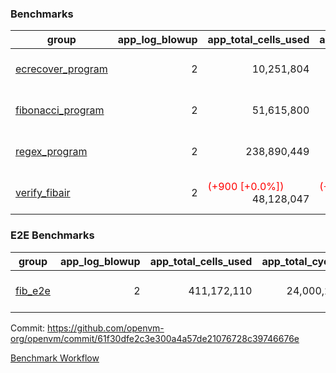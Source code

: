 ### Benchmarks
| group | app_log_blowup | app_total_cells_used | app_total_cycles | app_total_proof_time_ms | leaf_log_blowup | leaf_total_cells_used | leaf_total_cycles | leaf_total_proof_time_ms | max_segment_length | instance | alloc |
|---|---|---|---|---|---|---|---|---|---|---|---|
| [ ecrecover_program ](https://github.com/openvm-org/openvm/blob/benchmark-results/benchmarks-pr/1100/individual/ecrecover-61f30dfe2c3e300a4a57de21076728c39746676e.md) | <div style='text-align: right'> 2 </div>  | <div style='text-align: right'> 10,251,804 </div>  | <div style='text-align: right'> 195,066 </div>  | <span style='color: red'>(+166.0 [+8.3%])</span><div style='text-align: right'> 2,155.0 </div>  | <div style='text-align: right'> - </div>  | <div style='text-align: right'> - </div>  | <div style='text-align: right'> - </div>  | <div style='text-align: right'> - </div>  | 1048476 | 64cpu-linux-arm64 | mimalloc |
| [ fibonacci_program ](https://github.com/openvm-org/openvm/blob/benchmark-results/benchmarks-pr/1100/individual/fibonacci-61f30dfe2c3e300a4a57de21076728c39746676e.md) | <div style='text-align: right'> 2 </div>  | <div style='text-align: right'> 51,615,800 </div>  | <div style='text-align: right'> 3,000,274 </div>  | <span style='color: red'>(+3,714.0 [+67.2%])</span><div style='text-align: right'> 9,240.0 </div>  | <div style='text-align: right'> 2 </div>  | <span style='color: red'>(+5,400 [+0.0%])</span><div style='text-align: right'> 144,224,923 </div>  | <span style='color: red'>(+1,024 [+0.0%])</span><div style='text-align: right'> 7,038,598 </div>  | <span style='color: red'>(+11,341.0 [+78.6%])</span><div style='text-align: right'> 25,763.0 </div>  | 1048476 | 64cpu-linux-arm64 | mimalloc |
| [ regex_program ](https://github.com/openvm-org/openvm/blob/benchmark-results/benchmarks-pr/1100/individual/regex-61f30dfe2c3e300a4a57de21076728c39746676e.md) | <div style='text-align: right'> 2 </div>  | <div style='text-align: right'> 238,890,449 </div>  | <div style='text-align: right'> 8,381,808 </div>  | <span style='color: red'>(+13,269.0 [+76.7%])</span><div style='text-align: right'> 30,562.0 </div>  | <div style='text-align: right'> 2 </div>  | <span style='color: red'>(+13,570 [+0.0%])</span><div style='text-align: right'> 315,440,417 </div>  | <span style='color: red'>(+2,616 [+0.0%])</span><div style='text-align: right'> 14,642,786 </div>  | <span style='color: red'>(+10,910.0 [+36.5%])</span><div style='text-align: right'> 40,793.0 </div>  | 1048476 | 64cpu-linux-arm64 | mimalloc |
| [ verify_fibair ](https://github.com/openvm-org/openvm/blob/benchmark-results/benchmarks-pr/1100/individual/verify_fibair-61f30dfe2c3e300a4a57de21076728c39746676e.md) | <div style='text-align: right'> 2 </div>  | <span style='color: red'>(+900 [+0.0%])</span><div style='text-align: right'> 48,128,047 </div>  | <span style='color: red'>(+96 [+0.0%])</span><div style='text-align: right'> 397,260 </div>  | <span style='color: red'>(+593.0 [+18.7%])</span><div style='text-align: right'> 3,760.0 </div>  | <div style='text-align: right'> - </div>  | <div style='text-align: right'> - </div>  | <div style='text-align: right'> - </div>  | <div style='text-align: right'> - </div>  | 1048476 | 64cpu-linux-arm64 | mimalloc |

### E2E Benchmarks
| group | app_log_blowup | app_total_cells_used | app_total_cycles | app_total_proof_time_ms | leaf_log_blowup | leaf_total_cells_used | leaf_total_cycles | leaf_total_proof_time_ms | root_log_blowup | root_total_cells_used | root_total_cycles | root_total_proof_time_ms | internal_log_blowup | internal_total_cells_used | internal_total_cycles | internal_total_proof_time_ms | max_segment_length | instance | alloc |
|---|---|---|---|---|---|---|---|---|---|---|---|---|---|---|---|---|---|---|---|
| [ fib_e2e ](https://github.com/openvm-org/openvm/blob/benchmark-results/benchmarks-pr/1100/individual/fib_e2e-61f30dfe2c3e300a4a57de21076728c39746676e.md) | <div style='text-align: right'> 2 </div>  | <div style='text-align: right'> 411,172,110 </div>  | <div style='text-align: right'> 24,000,274 </div>  | <div style='text-align: right'> 66,045.0 </div>  | <div style='text-align: right'> 2 </div>  | <div style='text-align: right'> 144,241,627 </div>  | <div style='text-align: right'> 7,273,764 </div>  | <div style='text-align: right'> 85,924.0 </div>  | <div style='text-align: right'> 2 </div>  | <div style='text-align: right'> 871,373,512 </div>  | <div style='text-align: right'> 42,611,130 </div>  | <div style='text-align: right'> 116,215.0 </div>  | <div style='text-align: right'> 2 </div>  | <div style='text-align: right'> 853,340,759 </div>  | <div style='text-align: right'> 43,354,914 </div>  | <div style='text-align: right'> 145,808.0 </div>  | 1048476 | 64cpu-linux-arm64 | mimalloc |


Commit: https://github.com/openvm-org/openvm/commit/61f30dfe2c3e300a4a57de21076728c39746676e

[Benchmark Workflow](https://github.com/openvm-org/openvm/actions/runs/12357330370)
